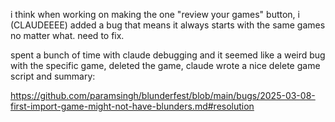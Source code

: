 

i think when working on making the one "review your games" button,
i (CLAUDEEEE) added a bug that means it always starts with the same games no matter
what. need to fix.


spent a bunch of time with claude debugging and it seemed like a weird bug with the
specific game, deleted the game, claude wrote a nice delete game script and summary:

https://github.com/paramsingh/blunderfest/blob/main/bugs/2025-03-08-first-import-game-might-not-have-blunders.md#resolution
